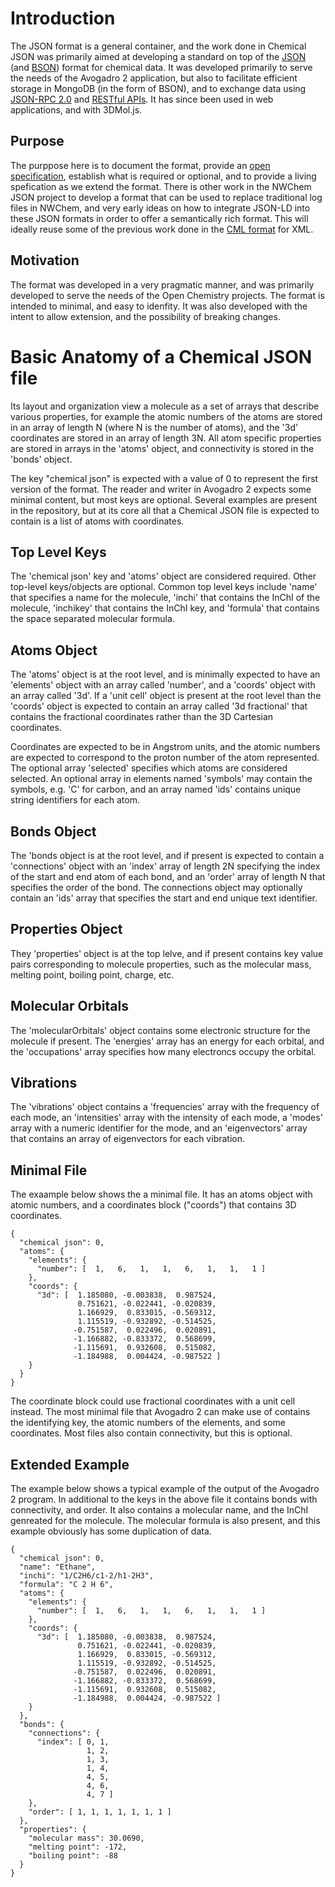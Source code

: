 # Introduction

The JSON format is a general container, and the work done in Chemical JSON was primarily aimed at developing a standard on top of the [JSON][JSON] (and [BSON][BSON]) format for chemical data. It was developed primarily to serve the needs of the Avogadro 2 application, but also to facilitate efficient storage in MongoDB (in the form of BSON), and to exchange data using [JSON-RPC 2.0][JSONRPC] and [RESTful APIs][REST]. It has since been used in web applications, and with 3DMol.js.

## Purpose

The purppose here is to document the format, provide an [open specification][openspec], establish what is required or optional, and to provide a living spefication as we extend the format. There is other work in the NWChem JSON project to develop a format that can be used to replace traditional log files in NWChem, and very early ideas on how to integrate JSON-LD into these JSON formats in order to offer a semantically rich format. This will ideally reuse some of the previous work done in the [CML format][CML] for XML.

## Motivation

The format was developed in a very pragmatic manner, and was primarily developed to serve the needs of the Open Chemistry projects. The format is intended to minimal, and easy to idenfity. It was also developed with the intent to allow extension, and the possibility of breaking changes.

# Basic Anatomy of a Chemical JSON file

Its layout and organization view a molecule as a set of arrays that describe various properties, for example the atomic numbers of the atoms are stored in an array of length N (where N is the number of atoms), and the '3d' coordinates are stored in an array of length 3N. All atom specific properties are stored in arrays in the 'atoms' object, and connectivity is stored in the 'bonds' object.

The key "chemical json" is expected with a value of 0 to represent the first version of the format. The reader and writer in Avogadro 2 expects some minimal content, but most keys are optional. Several examples are present in the repository, but at its core all that a Chemical JSON file is expected to contain is a list of atoms with coordinates.

## Top Level Keys

The 'chemical json' key and 'atoms' object are considered required. Other top-level keys/objects are optional. Common top level keys include 'name' that specifies a name for the molecule, 'inchi' that contains the InChI of the molecule, 'inchikey' that contains the InChI key, and 'formula' that contains the space separated molecular formula.

## Atoms Object

The 'atoms' object is at the root level, and is minimally expected to have an 'elements' object with an array called 'number', and a 'coords' object with an array called '3d'. If a 'unit cell' object is present at the root level than the 'coords' object is expected to contain an array called '3d fractional' that contains the fractional coordinates rather than the 3D Cartesian coordinates.

Coordinates are expected to be in Angstrom units, and the atomic numbers are expected to correspond to the proton number of the atom represented. The optional array 'selected' specifies which atoms are considered selected. An optional array in elements named 'symbols' may contain the symbols, e.g. 'C' for carbon, and an array named 'ids' contains unique string identifiers for each atom.

## Bonds Object

The 'bonds object is at the root level, and if present is expected to contain a 'connections' object with an 'index' array of length 2N specifying the index of the start and end atom of each bond, and an 'order' array of length N that specifies the order of the bond. The connections object may optionally contain an 'ids' array that specifies the start and end unique text identifier.

## Properties Object

They 'properties' object is at the top lelve, and if present contains key value pairs corresponding to molecule properties, such as the molecular mass, melting point, boiling point, charge, etc.

## Molecular Orbitals

The 'molecularOrbitals' object contains some electronic structure for the molecule if present. The 'energies' array has an energy for each orbital, and the 'occupations' array specifies how many electroncs occupy the orbital.

## Vibrations

The 'vibrations' object contains a 'frequencies' array with the frequency of each mode, an 'intensities' array with the intensity of each mode, a 'modes' array with a numeric identifier for the mode, and an 'eigenvectors' array that contains an array of eigenvectors for each vibration.

## Minimal File

The exaample below shows the a minimal file. It has an atoms object with atomic numbers, and a coordinates block ("coords") that contains 3D coordinates.

    {
      "chemical json": 0,
      "atoms": {
        "elements": {
          "number": [  1,   6,   1,   1,   6,   1,   1,   1 ]
        },
        "coords": {
          "3d": [  1.185080, -0.003838,  0.987524,
                   0.751621, -0.022441, -0.020839,
                   1.166929,  0.833015, -0.569312,
                   1.115519, -0.932892, -0.514525,
                  -0.751587,  0.022496,  0.020891,
                  -1.166882, -0.833372,  0.568699,
                  -1.115691,  0.932608,  0.515082,
                  -1.184988,  0.004424, -0.987522 ]
        }
      }
    }

The coordinate block could use fractional coordinates with a unit cell instead. The most minimal file that Avogadro 2 can make use of contains the identifying key, the atomic numbers of the elements, and some coordinates. Most files also contain connectivity, but this is optional.

## Extended Example

The example below shows a typical example of the output of the Avogadro 2 program. In additional to the keys in the above file it contains bonds with connectivity, and order. It also contains a molecular name, and the InChI genreated for the molecule. The molecular formula is also present, and this example obviously has some duplication of data.

    {
      "chemical json": 0,
      "name": "Ethane",
      "inchi": "1/C2H6/c1-2/h1-2H3",
      "formula": "C 2 H 6",
      "atoms": {
        "elements": {
          "number": [  1,   6,   1,   1,   6,   1,   1,   1 ]
        },
        "coords": {
          "3d": [  1.185080, -0.003838,  0.987524,
                   0.751621, -0.022441, -0.020839,
                   1.166929,  0.833015, -0.569312,
                   1.115519, -0.932892, -0.514525,
                  -0.751587,  0.022496,  0.020891,
                  -1.166882, -0.833372,  0.568699,
                  -1.115691,  0.932608,  0.515082,
                  -1.184988,  0.004424, -0.987522 ]
        }
      },
      "bonds": {
        "connections": {
          "index": [ 0, 1,
                     1, 2,
                     1, 3,
                     1, 4,
                     4, 5,
                     4, 6,
                     4, 7 ]
        },
        "order": [ 1, 1, 1, 1, 1, 1, 1 ]
      },
      "properties": {
        "molecular mass": 30.0690,
        "melting point": -172,
        "boiling point": -88
      }
    }

[JSON]: http://www.json.org/ "JSON"
[BSON]: http://bsonspec.org/ "BSON"
[JSONRPC]: http://www.jsonrpc.org/specification "JSON-RPC 2.0"
[REST]: https://en.wikipedia.org/wiki/Representational_state_transfer "REST"
[openspec]: https://en.wikipedia.org/wiki/Open_specifications "Open specifications"
[CML]: http://www.xml-cml.org/ "Chemical Markup Language - CML"
